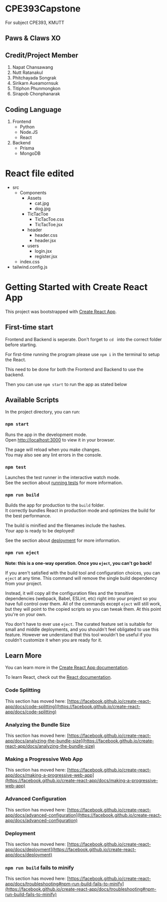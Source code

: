 # CPE393Capstone
For subject CPE393, KMUTT

## Paws & Claws XO

## Credit/Project Member
1. Napat Chansawang
2. Nutt Ratanakul
3. Phitchayada Songrak
4. Sirikarn Aueamornsuk
5. Titiphon Phunmongkon
6. Sirapob Chonphanarak 

## Coding Language
1. Frontend
    - Python
    - Node.JS
    - React
2. Backend
    - Prisma
    - MongoDB

# React file edited
- src
    - Components
        - Assets
            - cat.jpg
            - dog.jpg
        - TicTacToe
            - TicTacToe.css
            - TicTacToe.jsx
        - header
            - header.css
            - header.jsx
        - users
            - login.jsx
            - register.jsx
    - index.css
- tailwind.config.js
            
# Getting Started with Create React App

This project was bootstrapped with [Create React App](https://github.com/facebook/create-react-app).

## First-time start 

Frontend and Backend is seperate. Don't forget to `cd ` into the correct folder before starting.

For first-time running the program please use `npm i` in the terminal to setup the React.

This need to be done for both the Frontend and Backend to use the backend.

Then you can use `npm start` to run the app as stated below

## Available Scripts

In the project directory, you can run:

### `npm start`

Runs the app in the development mode.\
Open [http://localhost:3000](http://localhost:3000) to view it in your browser.

The page will reload when you make changes.\
You may also see any lint errors in the console.

### `npm test`

Launches the test runner in the interactive watch mode.\
See the section about [running tests](https://facebook.github.io/create-react-app/docs/running-tests) for more information.

### `npm run build`

Builds the app for production to the `build` folder.\
It correctly bundles React in production mode and optimizes the build for the best performance.

The build is minified and the filenames include the hashes.\
Your app is ready to be deployed!

See the section about [deployment](https://facebook.github.io/create-react-app/docs/deployment) for more information.

### `npm run eject`

**Note: this is a one-way operation. Once you `eject`, you can't go back!**

If you aren't satisfied with the build tool and configuration choices, you can `eject` at any time. This command will remove the single build dependency from your project.

Instead, it will copy all the configuration files and the transitive dependencies (webpack, Babel, ESLint, etc) right into your project so you have full control over them. All of the commands except `eject` will still work, but they will point to the copied scripts so you can tweak them. At this point you're on your own.

You don't have to ever use `eject`. The curated feature set is suitable for small and middle deployments, and you shouldn't feel obligated to use this feature. However we understand that this tool wouldn't be useful if you couldn't customize it when you are ready for it.

## Learn More

You can learn more in the [Create React App documentation](https://facebook.github.io/create-react-app/docs/getting-started).

To learn React, check out the [React documentation](https://reactjs.org/).

### Code Splitting

This section has moved here: [https://facebook.github.io/create-react-app/docs/code-splitting](https://facebook.github.io/create-react-app/docs/code-splitting)

### Analyzing the Bundle Size

This section has moved here: [https://facebook.github.io/create-react-app/docs/analyzing-the-bundle-size](https://facebook.github.io/create-react-app/docs/analyzing-the-bundle-size)

### Making a Progressive Web App

This section has moved here: [https://facebook.github.io/create-react-app/docs/making-a-progressive-web-app](https://facebook.github.io/create-react-app/docs/making-a-progressive-web-app)

### Advanced Configuration

This section has moved here: [https://facebook.github.io/create-react-app/docs/advanced-configuration](https://facebook.github.io/create-react-app/docs/advanced-configuration)

### Deployment

This section has moved here: [https://facebook.github.io/create-react-app/docs/deployment](https://facebook.github.io/create-react-app/docs/deployment)

### `npm run build` fails to minify

This section has moved here: [https://facebook.github.io/create-react-app/docs/troubleshooting#npm-run-build-fails-to-minify](https://facebook.github.io/create-react-app/docs/troubleshooting#npm-run-build-fails-to-minify)
